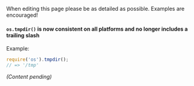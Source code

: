 When editing this page please be as detailed as possible. Examples are encouraged!

#### `os.tmpdir()` is now consistent on all platforms and no longer includes a trailing slash

Example:

```js
require('os').tmpdir();
// => '/tmp'
```

_(Content pending)_